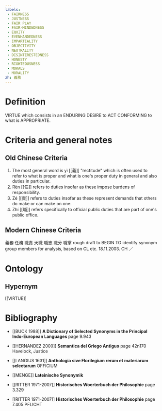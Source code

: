 ```yaml
---
labels: 
 - FAIRNESS
 - JUSTNESS
 - FAIR PLAY
 - FAIR-MINDEDNESS
 - EQUITY
 - EVENHANDEDNESS
 - IMPARTIALITY
 - OBJECTIVITY
 - NEUTRALITY
 - DISINTERESTEDNESS
 - HONESTY
 - RIGHTEOUSNESS
 - MORALS
 - MORALITY
zh: 義務
---
```


# Definition
VIRTUE which consists in an ENDURING DESIRE to ACT CONFORMING to what is APPROPRIATE.
# Criteria and general notes
## Old Chinese Criteria
1. The most general word is yì [[義]] "rectitude" which is often used to refer to what is proper and what is one's proper duty in general and also duties in particular.
2. Rèn [[任]] refers to duties insofar as these impose burdens of responsibility.
3. Zé [[責]] refers to duties insofar as these represent demands that others do make or can make on one.
4. Zhí [[職]] refers specifically to official public duties that are part of one's public office.
## Modern Chinese Criteria
義務
任務
職責
天職
職志
職分
職掌
rough draft to BEGIN TO identify synonym group members for analysis, based on CL etc. 18.11.2003. CH ／
# Ontology

## Hypernym
[[VIRTUE]]
# Bibliography
- [[BUCK 1988]]
**A Dictionary of Selected Synonyms in the Principal Indo-European Languages** page 9.943

- [[HERNANDEZ 2000]]
**Semantica del Griego Antiguo** page 42n170
Havelock, Justice
- [[LANGIUS 1631]]
**Anthologia sive Florilegium rerum et materiarum selectarum** 
OFFICIUM
- [[MENGE]]
**Lateinische Synonymik** 

- [[RITTER 1971-2007]]
**Historisches Woerterbuch der Philosophie** page 3.329

- [[RITTER 1971-2007]]
**Historisches Woerterbuch der Philosophie** page 7.405
PFLICHT